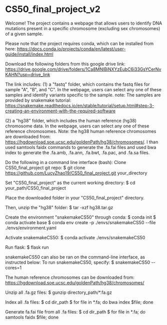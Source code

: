 # CS50_final_project_v2
Welcome! The project contains a webpage that allows users to identify DNA mutations present in a specific chromosome (excluding sex chromosomes) of a given sample. 

Please note that the project requires conda, which can be installed from here: https://docs.conda.io/projects/conda/en/latest/user-guide/install/index.html

Download the following folders from this google drive link: https://drive.google.com/drive/folders/1Ca8MNlBiNXYzEubC6i33GsYCerNvKAHN?usp=drive_link

The link includes: 
(1) a "fastq" folder, which contains the fastq files for sample "A", "B", and "C". In the webpage, users can select any one of these samples and identify variants specific to the sample.
note: The samples are provided by snakemake tutorial: https://snakemake.readthedocs.io/en/stable/tutorial/setup.html#step-3-creating-an-environment-with-the-required-software
  
(2) a "hg38" folder, which includes the human reference (hg38) chromosome data. In the webpage, users can select any one of these reference chromosomes. 
Note: the hg38 human reference chromosomes are downloaded from: https://hgdownload.soe.ucsc.edu/goldenPath/hg38/chromosomes/. I than used samtools faidx commands to generate the .fa.fai files and used bwa index to generate the .fa.amb, .fa.ann, .fa.bwt, .fa.pac, and .fa.sa files. 

Do the following in a command line interface (bash):
Clone CS50_final_project git repo:
$ git clone https://github.com/LucyZhao19/CS50_final_project.git your_directory

Set "CS50_final_project" as the current working directory:
$ cd your_path/CS50_final_project

Place the downloaded folder in your "CS50_final_project" directory. 

Then, unzip the "hg38" folder:
$ tar -xzf hg38.tar.gz

Create the environment "snakemakeCS50" through conda:
$ conda init
$ conda activate base
$ conda env create -p ./envs/snakemakeCS50 --file ./envs/environment.yaml

Activate snakemakeCS50:
$ conda activate ./envs/snakemakeCS50

Run flask:
$ flask run

snakemakeCS50 can also be ran on the command-line interface, as instructed below:
To run snakemakeCS50, specify:
$ snakemakeCS50 --cores=1

The human reference chromosomes can be downloaded from:
https://hgdownload.soe.ucsc.edu/goldenPath/hg38/chromosomes/

Unzip all .fa.gz files:
$ gunzip directory_path/*.fa.gz

Index all .fa files:
$ cd dir_path
$ for file in *.fa; do bwa index $file; done

Generate fa.fai file from all .fa files: 
$ cd dir_path
$ for file in *.fa; do samtools faidx $file; done